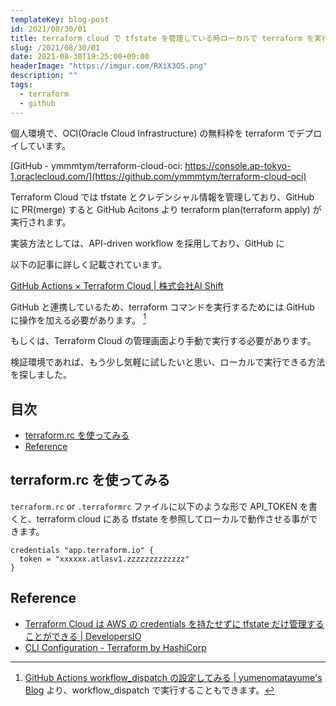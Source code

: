 ```yaml
---
templateKey: blog-post
id: 2021/08/30/01
title: terraform cloud で tfstate を管理している時ローカルで terraform を実行する方法
slug: /2021/08/30/01
date: 2021-08-30T19:25:00+09:00
headerImage: "https://imgur.com/RXiX3OS.png"
description: ""
tags:
  - terraform
  - github
---
```


個人環境で、OCI(Oracle Cloud Infrastructure) の無料枠を terraform でデプロイしています。

[GitHub - ymmmtym/terraform-cloud-oci: https://console.ap-tokyo-1.oraclecloud.com/](https://github.com/ymmmtym/terraform-cloud-oci)

Terraform Cloud では tfstate とクレデンシャル情報を管理しており、GitHub に PR(merge) すると GitHub Acitons より terraform plan(terraform apply) が実行されます。

実装方法としては、API-driven workflow を採用しており、GitHub に

以下の記事に詳しく記載されています。

[GitHub Actions × Terraform Cloud | 株式会社AI Shift](https://www.ai-shift.co.jp/techblog/1924)

GitHub と連携しているため、terraform コマンドを実行するためには GitHub に操作を加える必要があります。 [^1]

もしくは、Terraform Cloud の管理画面より手動で実行する必要があります。

検証環境であれば、もう少し気軽に試したいと思い、ローカルで実行できる方法を探しました。

## 目次
<!-- START doctoc generated TOC please keep comment here to allow auto update -->
<!-- DON'T EDIT THIS SECTION, INSTEAD RE-RUN doctoc TO UPDATE -->


- [terraform.rc を使ってみる](#terraformrc-%E3%82%92%E4%BD%BF%E3%81%A3%E3%81%A6%E3%81%BF%E3%82%8B)
- [Reference](#reference)

<!-- END doctoc generated TOC please keep comment here to allow auto update -->

## terraform.rc を使ってみる

`terraform.rc` or `.terraformrc` ファイルに以下のような形で API_TOKEN を書くと、terraform cloud にある tfstate を参照してローカルで動作させる事ができます。

```hci
credentials "app.terraform.io" {
  token = "xxxxxx.atlasv1.zzzzzzzzzzzzz"
}
```

## Reference

- [Terraform Cloud は AWS の credentials を持たせずに tfstate だけ管理することができる | DevelopersIO](https://dev.classmethod.jp/articles/manage-tfstate-terraform-cloud/)
- [CLI Configuration - Terraform by HashiCorp](https://www.terraform.io/docs/cli/config/config-file.html)

[^1]: [GitHub Actions workflow_dispatch の設定してみる | yumenomatayume's Blog](https://blog.yumenomatayume.net/2021/08/17/04) より、workflow_dispatch で実行することもできます。
